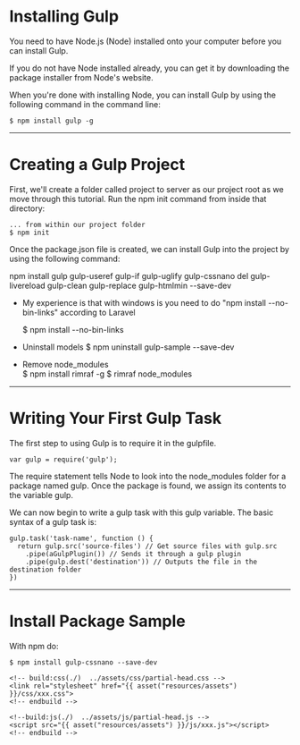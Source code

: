 # Installing Gulp

You need to have Node.js (Node) installed onto your computer before you can install Gulp.

If you do not have Node installed already, you can get it by downloading the package installer from Node's website.

When you're done with installing Node, you can install Gulp by using the following command in the command line:

	$ npm install gulp -g
	
-----
# Creating a Gulp Project

First, we'll create a folder called project to server as our project root as we move through this tutorial. Run the npm init command from inside that directory:

	... from within our project folder
	$ npm init

Once the package.json file is created, we can install Gulp into the project by using the following command:

npm install gulp gulp-useref gulp-if gulp-uglify gulp-cssnano del gulp-livereload gulp-clean gulp-replace gulp-htmlmin --save-dev

* My experience is that with windows is you need to do "npm install --no-bin-links" according to Laravel

	$ npm install --no-bin-links

* Uninstall models
	$ npm uninstall gulp-sample --save-dev

* Remove node_modules     
	$ npm install rimraf -g
	$ rimraf node_modules
-----
# Writing Your First Gulp Task

The first step to using Gulp is to require it in the gulpfile.

	var gulp = require('gulp');

The require statement tells Node to look into the node_modules folder for a package named gulp. Once the package is found, we assign its contents to the variable gulp.

We can now begin to write a gulp task with this gulp variable. The basic syntax of a gulp task is:

	gulp.task('task-name', function () {
	  return gulp.src('source-files') // Get source files with gulp.src
	    .pipe(aGulpPlugin()) // Sends it through a gulp plugin
	    .pipe(gulp.dest('destination')) // Outputs the file in the destination folder
	})

-----
# Install Package Sample

With npm do:

	$ npm install gulp-cssnano --save-dev

    <!-- build:css(./)  ../assets/css/partial-head.css -->
    <link rel="stylesheet" href="{{ asset("resources/assets") }}/css/xxx.css">
    <!-- endbuild -->

    <!--build:js(./)  ../assets/js/partial-head.js -->
    <script src="{{ asset("resources/assets") }}/js/xxx.js"></script>
    <!-- endbuild -->